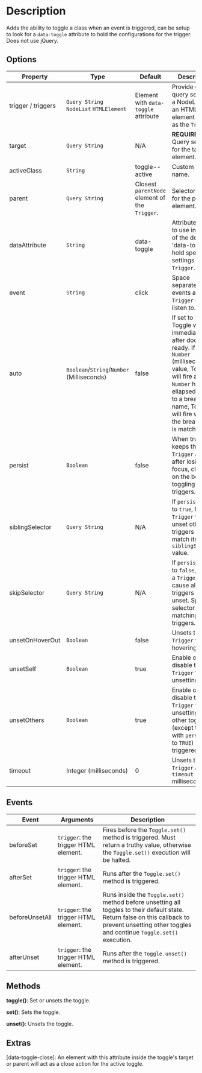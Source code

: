 # Description

Adds the ability to toggle a class when an event is triggered, can be setup to look for a `data-toggle` attribute to hold the configurations for the trigger. Does not use jQuery.

## Options

|Property|Type|Default|Description|
|--|--|--|--|
|trigger / triggers|`Query String` `NodeList` `HTMLElement`|Element with `data-toggle` attribute|Provide either a query selector, a NodeList, or an HTML element to use as the `Trigger`.
|target|`Query String`|N/A|**REQUIRED**. Query selector for the target element.
|activeClass|`String`|toggle--active|Custom class name.
|parent|`Query String`|Closest `parentNode` element of the `Trigger`.|Selector query for the parent element.
|dataAttribute|`String`|data-toggle|Attribute name to use instead of the default 'data-toggle' to hold specific settings for a `Trigger`.
|event|`String`|click|Space separated list of events a `Trigger` should listen to.
|auto|`Boolean`/`String`/`Number` (Milliseconds)|false|If set to `true`, Toggle will fire immediately after document ready. If set to a `Number` (milliseconds) value, Toggle will fire after `Number` has ellapsed. If set to a breakpoint name, Toggle will fire when the breakpoint is matched.
|persist|`Boolean`|false|When true, keeps the `Trigger` active after losing focus, clicking on the body, or toggling other triggers.
|siblingSelector|`Query String`|N/A|If `persist` is set to `true`, the `Trigger` will unset other triggers that match its `siblingSelector` value.
|skipSelector|`Query String`|N/A|If `persist` is set to `false`, setting a `Trigger` will cause all other triggers to unset. Specify a selector to skip matching triggers.
|unsetOnHoverOut|`Boolean`|false|Unsets the `Trigger` when hovering out.
|unsetSelf|`Boolean`|true|Enable or disable the `Trigger` from unsetting itself.
|unsetOthers|`Boolean`|true|Enable or disable the `Trigger` from unsetting all other toggles (except those with `persist` set to `TRUE`) when triggered.
|timeout|Integer (milliseconds)|0|Unsets the `Trigger` after `timeout` milliseconds.

## Events

|Event|Arguments|Description
|--|--|--|
|beforeSet|`trigger`: the trigger HTML element.|Fires before the `Toggle.set()` method is triggered. Must return a truthy value, otherwise the `Toggle.set()` execution will be halted.
|afterSet|`trigger`: the trigger HTML element.|Runs after the `Toggle.set()` method is triggered.
|beforeUnsetAll|`trigger`: the trigger HTML element.|Runs inside the `Toggle.set()` method before unsetting all toggles to their default state. Return false on this callback to prevent unsetting other toggles and continue `Toggle.set()` execution.
|afterUnset|`trigger`: the trigger HTML element.|Runs after the `Toggle.unset()` method is triggered.

## Methods

**toggle()**: Set or unsets the toggle.

**set()**: Sets the toggle.

**unset()**: Unsets the toggle.

## Extras

[data-toggle-close]: An element with this attribute inside the toggle's target or parent will act as a close action for the active toggle.
